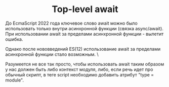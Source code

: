 <h1 align="center">Top-level await</h1>
<p>
До EcmaScript 2022 года ключевое слово await можно было использовать 
только внутри асинхронной функции (связка async/await). При использовании 
await за пределами асинхронной функции - вылетит ошибка. 
</p>
<p>Однако после нововведений ES(12) использование await за пределами 
асинхронной функции стало возможным. \
</p>
<p>
Разумеется не все так просто, чтобы использовать await таким образом у нас должен быть 
либо контекст модуля, либо, если речь идет про обычный скрипт, в теге script 
необходимо добавить атрибут "type = module".
</p>